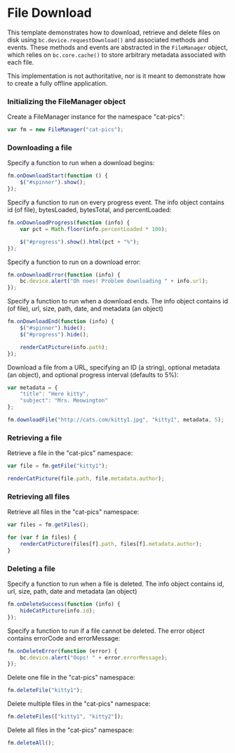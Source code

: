 # File Download

This template demonstrates how to download, retrieve and delete files on disk 
using `bc.device.requestDownload()` and associated methods and events. These 
methods and events are abstracted in the `FileManager` object, which relies
on `bc.core.cache()` to store arbitrary metadata associated with each file.

This implementation is not authoritative, nor is it meant to demonstrate how
to create a fully offline application.

### Initializing the FileManager object

Create a FileManager instance for the namespace "cat-pics":

``` javascript
var fm = new FileManager("cat-pics");
```

### Downloading a file

Specify a function to run when a download begins:

``` javascript
fm.onDownloadStart(function () {
    $("#spinner").show();
});
```

Specify a function to run on every progress event. The info object contains 
id (of file), bytesLoaded, bytesTotal, and percentLoaded:

``` javascript
fm.onDownloadProgress(function (info) {
    var pct = Math.floor(info.percentLoaded * 100);

    $("#progress").show().html(pct + "%");
});
```

Specify a function to run on a download error:

``` javascript
fm.onDownloadError(function (info) {
    bc.device.alert("Oh noes! Problem downloading " + info.url);
});
```

Specify a function to run when a download ends. The info object contains
id (of file), url, size, path, date, and metadata (an object)

``` javascript
fm.onDownloadEnd(function (info) {
    $("#spinner").hide();
    $("#progress").hide();

    renderCatPicture(info.path);
});
```

Download a file from a URL, specifying an ID (a string), optional metadata 
(an object), and optional progress interval (defaults to 5%):

``` javascript
var metadata = {
    "title": "Here kitty",
    "subject": "Mrs. Meowington"
};

fm.downloadFile("http://cats.com/kitty1.jpg", "kitty1", metadata, 5);
```

### Retrieving a file

Retrieve a file in the "cat-pics" namespace:

``` javascript
var file = fm.getFile("kitty1");

renderCatPicture(file.path, file.metadata.author);
```

### Retrieving all files

Retrieve all files in the "cat-pics" namespace:

``` javascript
var files = fm.getFiles();

for (var f in files) {
    renderCatPicture(files[f].path, files[f].metadata.author);
}
```

### Deleting a file

Specify a function to run when a file is deleted. The info object contains
id, url, size, path, date and metadata (an object)

``` javascript
fm.onDeleteSuccess(function (info) {
    hideCatPicture(info.id);
});
```

Specify a function to run if a file cannot be deleted. The error object 
contains errorCode and errorMessage:

``` javascript
fm.onDeleteError(function (error) {
    bc.device.alert("Oops! " + error.errorMessage);
});
```

Delete one file in the "cat-pics" namespace:

``` javascript
fm.deleteFile("kitty1");
```

Delete multiple files in the "cat-pics" namespace:

``` javascript
fm.deleteFiles(["kitty1", "kitty2"]);
```

Delete all files in the "cat-pics" namespace:

``` javascript
fm.deleteAll();
```

